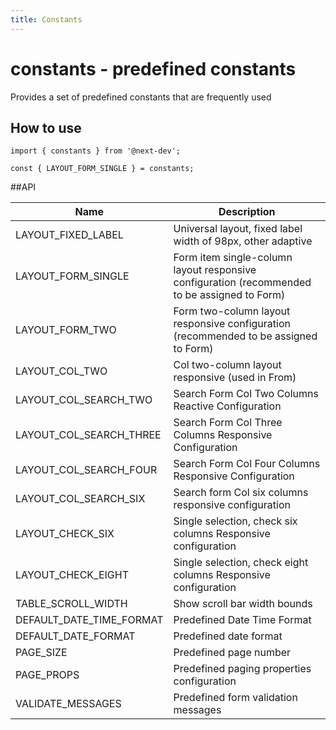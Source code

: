 ```yaml
---
title: Constants
---
```


# constants - predefined constants

Provides a set of predefined constants that are frequently used

## How to use

```tsx | pure
import { constants } from '@next-dev';

const { LAYOUT_FORM_SINGLE } = constants;
```

##API

| Name                     | Description                                                                                  |
| ------------------------ | -------------------------------------------------------------------------------------------- |
| LAYOUT_FIXED_LABEL       | Universal layout, fixed label width of 98px, other adaptive                                  |
| LAYOUT_FORM_SINGLE       | Form item single-column layout responsive configuration (recommended to be assigned to Form) |
| LAYOUT_FORM_TWO          | Form two-column layout responsive configuration (recommended to be assigned to Form)         |
| LAYOUT_COL_TWO           | Col two-column layout responsive (used in From)                                              |
| LAYOUT_COL_SEARCH_TWO    | Search Form Col Two Columns Reactive Configuration                                           |
| LAYOUT_COL_SEARCH_THREE  | Search Form Col Three Columns Responsive Configuration                                       |
| LAYOUT_COL_SEARCH_FOUR   | Search Form Col Four Columns Responsive Configuration                                        |
| LAYOUT_COL_SEARCH_SIX    | Search form Col six columns responsive configuration                                         |
| LAYOUT_CHECK_SIX         | Single selection, check six columns Responsive configuration                                 |
| LAYOUT_CHECK_EIGHT       | Single selection, check eight columns Responsive configuration                               |
| TABLE_SCROLL_WIDTH       | Show scroll bar width bounds                                                                 |
| DEFAULT_DATE_TIME_FORMAT | Predefined Date Time Format                                                                  |
| DEFAULT_DATE_FORMAT      | Predefined date format                                                                       |
| PAGE_SIZE                | Predefined page number                                                                       |
| PAGE_PROPS               | Predefined paging properties configuration                                                   |
| VALIDATE_MESSAGES        | Predefined form validation messages                                                          |
